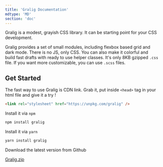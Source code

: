 ```yaml
---
title: 'Gralig Documentation'
mdtype: 'MD'
section: 'doc'
---
```


Gralig is a modest, grayish CSS library. It can be starting point for your CSS development.

Gralig provides a set of small modules, including flexbox based grid and dark mode. There is no JS, only CSS. You can also make it colorful and build fast drafts with ready to use helper classes. It's only 8KB gzipped `.css` file. If you want more customizable, you can use `.scss` files.

## Get Started

The fast way to use Gralig is CDN link. Grab it, put inside `<head>` tag in your html file and give it a try !

```html
<link rel="stylesheet" href="https://unpkg.com/gralig" />
```

Install it via `npm`

```bash
npm install gralig
```

Install it via `yarn`

```bash
yarn install gralig
```

Download the latest version from Github

[Gralig.zip](https://github.com/erenesto/gralig/releases/download/v0.2.0/gralig.zip 'Download Button')
